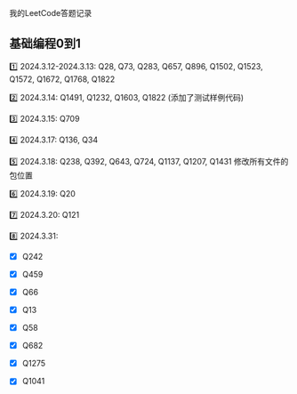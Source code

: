我的LeetCode答题记录

## 基础编程0到1
:one: 2024.3.12-2024.3.13: Q28, Q73, Q283, Q657, Q896, Q1502, Q1523, Q1572, Q1672, Q1768, Q1822

:two: 2024.3.14: Q1491, Q1232, Q1603, Q1822 (添加了测试样例代码)

:three: 2024.3.15: Q709

:four: 2024.3.17: Q136, Q34

:five: 2024.3.18: Q238, Q392, Q643, Q724, Q1137, Q1207, Q1431 
修改所有文件的包位置

:six: 2024.3.19: Q20

:seven: 2024.3.20: Q121

:eight: 2024.3.31:
- [x] Q242
- [x] Q459
- [x] Q66
- [x] Q13
- [x] Q58
- [x] Q682
- [x] Q1275
- [x] Q1041




